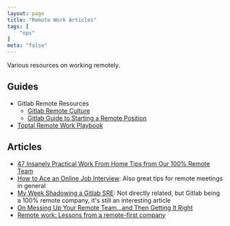 ```yaml
---
layout: page
title: "Remote Work Articles"
tags: [
    "ops"
]
meta: "false"
---
```


Various resources on working remotely.

## Guides
 
 * Gitlab Remote Resources
    * [Gitlab Remote Culture](https://about.gitlab.com/company/culture/all-remote/)
    * [Gitlab Guide to Starting a Remote Position](https://about.gitlab.com/company/culture/all-remote/getting-started/)
 * [Toptal Remote Work Playbook](https://www.toptal.com/remote-work-playbook)

## Articles

  * [47 Insanely Practical Work From Home Tips from Our 100% Remote Team](https://www.groovehq.com/blog/work-from-home)
  * [How to Ace an Online Job Interview](https://www.wired.com/story/tips-for-online-job-interviews/): Also great tips for remote meetings in general
  * [My Week Shadowing a Gitlab SRE](https://about.gitlab.com/blog/2019/12/16/sre-shadow/): Not directly related, but Gitlab being a 100% remote company, it's still an interesting article
  * [On Messing Up Your Remote Team...and Then Getting It Right](https://angel.co/blog/on-messing-up-your-remote-team-and-then-getting-it-right?utm_source=platform-newsletter&utm_medium=email&utm_campaign=platform-newsletter-20191219&alla[source]=platform)
  * [Remote work: Lessons from a remote-first company](https://enterprisersproject.com/article/2020/3/remote-work-lessons)